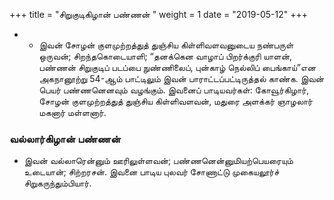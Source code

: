 ﻿+++
title = "சிறுகுடிகிழான் பண்ணன்  "
weight = 1
date = "2019-05-12"
+++


- -  இவன் சோழன் குளமுற்றத்துத் துஞ்சிய கிள்ளிவளவனுடைய நண்பருள் ஒருவன்; சிறந்தகொடையாளி; “தனக்கென வாழாப் பிறர்க்குரி யாளன், பண்ணன் சிறுகுடிப் படப்பை நுண்ணிலைப், புன்காழ் நெல்லிப் பைங்காய்”என அகநானூற்று 54-ஆம் பாட்டிலும் இவன் பாராட்டப்பட்டிருத்தல் காண்க. இவன் பெயர் பண்ணனெனவும் வழங்கும். இவனைப் பாடியவர்கள்: கோவூர்கிழார், சோழன் குளமுற்றத்துத் துஞ்சிய கிள்ளிவளவன், மதுரை அளக்கர் ஞாழலார் மகனார் மள்ளனார். 
### வல்லார்கிழான் பண்ணன்  
-  இவன் வல்லாரென்னும் ஊரிலுள்ளவன்; பண்ணனென்னுமியற்பெயரையும் உடையான்; சிற்றரசன். இவனை பாடிய புலவர் சோணாட்டு முகையலூர்ச் சிறுகருந்தும்பியார். 
